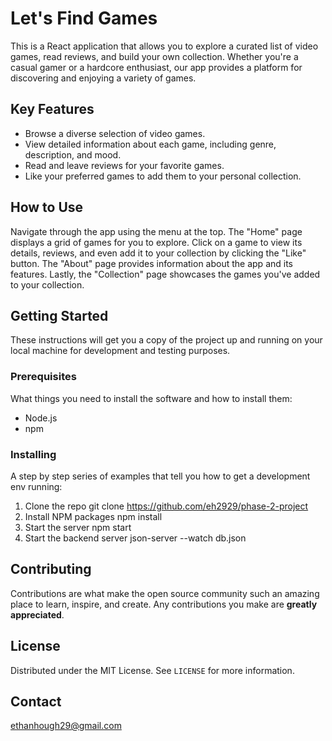 # Let's Find Games

This is a React application that allows you to explore a curated list of video games, read reviews, and build your own collection. Whether you're a casual gamer or a hardcore enthusiast, our app provides a platform for discovering and enjoying a variety of games.

## Key Features

- Browse a diverse selection of video games.
- View detailed information about each game, including genre, description, and mood.
- Read and leave reviews for your favorite games.
- Like your preferred games to add them to your personal collection.

## How to Use

Navigate through the app using the menu at the top. The "Home" page displays a grid of games for you to explore. Click on a game to view its details, reviews, and even add it to your collection by clicking the "Like" button. The "About" page provides information about the app and its features. Lastly, the "Collection" page showcases the games you've added to your collection.

## Getting Started

These instructions will get you a copy of the project up and running on your local machine for development and testing purposes.

### Prerequisites

What things you need to install the software and how to install them:

- Node.js
- npm

### Installing

A step by step series of examples that tell you how to get a development env running:

1. Clone the repo
   git clone https://github.com/eh2929/phase-2-project
2. Install NPM packages
   npm install
3. Start the server
   npm start
4. Start the backend server
   json-server --watch db.json

## Contributing

Contributions are what make the open source community such an amazing place to learn, inspire, and create. Any contributions you make are **greatly appreciated**.

## License

Distributed under the MIT License. See `LICENSE` for more information.

## Contact

ethanhough29@gmail.com
